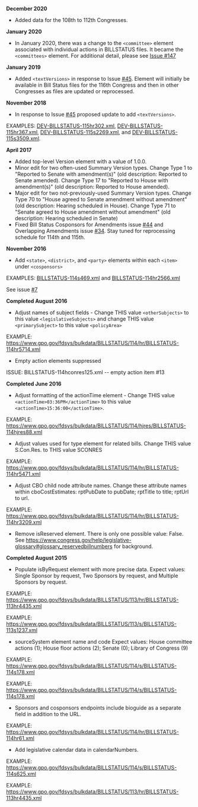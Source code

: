 __December 2020__
* Added data for the 108th to 112th Congresses. 

__January 2020__
* In January 2020, there was a change to the `<committee>` element associated with individual actions in BILLSTATUS files. It became the `<committees>` element. For additional detail, please see [Issue #147](https://github.com/usgpo/bill-status/issues/147)

__January 2019__
* Added `<textVersions>` in response to Issue [#45](https://github.com/usgpo/bill-status/issues/45). Element will initially be available in Bill Status files for the 116th Congress and then in other Congresses as files are updated or reprocessed. 

__November 2018__
* In response to Issue [#45](https://github.com/usgpo/bill-status/issues/45) proposed update to add `<textVersions>`. 

EXAMPLES: [DEV-BILLSTATUS-115hr302.xml](DEV-BILLSTATUS-115hr302.xml), [DEV-BILLSTATUS-115hr367.xml](DEV-BILLSTATUS-115hr367.xml), [DEV-BILLSTATUS-115s2269.xml](DEV-BILLSTATUS-115s2269.xml), and [DEV-BILLSTATUS-115s3509.xml](DEV-BILLSTATUS-115s3509.xml).  


__April 2017__
* Added top-level Version element with a value of 1.0.0. 
* Minor edit for two often-used Summary Version types. Change Type 1 to "Reported to Senate with amendment(s)" (old description: Reported to Senate amended). Change Type 17 to "Reported to House with amendment(s)" (old description: Reported to House amended).
* Major edit for two not-previously-used Summary Version types. Change Type 70 to "House agreed to Senate amendment without amendment" (old description: Hearing scheduled in House). Change Type 71 to "Senate agreed to House amendment without amendment" (old description: Hearing scheduled in Senate)
* Fixed Bill Status Cosponsors for Amendments issue [#44](https://github.com/usgpo/bill-status/issues/44) and Overlapping Amendments issue [#34](https://github.com/usgpo/bill-status/issues/34). Stay tuned for reprocessing schedule for 114th and 115th. 


__November 2016__
* Add `<state>`, `<district>`, and `<party>` elements within each `<item>` under `<cosponsors>`

EXAMPLES: [BILLSTATUS-114s469.xml](BILLSTATUS-114s469.xml) and [BILLSTATUS-114hr2566.xml](BILLSTATUS-114hr2566.xml)

See issue [#7](https://github.com/usgpo/bill-status/issues/7)

__Completed August 2016__
* Adjust names of subject fields - Change THIS value `<otherSubjects>`
to this value `<legislativeSubjects>` and change THIS value `<primarySubject>` 
to this value `<policyArea>`

EXAMPLE: https://www.gpo.gov/fdsys/bulkdata/BILLSTATUS/114/hr/BILLSTATUS-114hr5714.xml

* Empty action elements suppressed

ISSUE: BILLSTATUS-114hconres125.xml -- empty action item #13
 
__Completed June 2016__
* Adjust formatting of the actionTime element - Change THIS value `<actionTime>03:36PM</actionTime>` 
to this value `<actionTime>15:36:00</actionTime>`. 

EXAMPLE: https://www.gpo.gov/fdsys/bulkdata/BILLSTATUS/114/hjres/BILLSTATUS-114hjres88.xml 
* Adjust values used for type element for related bills. Change THIS value S.Con.Res. to THIS value SCONRES   

EXAMPLE: https://www.gpo.gov/fdsys/bulkdata/BILLSTATUS/114/hr/BILLSTATUS-114hr5471.xml
* Adjust CBO child node attribute names. Change these attribute names within cboCostEstimates: rptPubDate to pubDate; rptTitle to title; rptUrl to url. 

EXAMPLE: https://www.gpo.gov/fdsys/bulkdata/BILLSTATUS/114/hr/BILLSTATUS-114hr3209.xml
* Remove isReserved element. There is only one possible value: False. See https://www.congress.gov/help/legislative-glossary#glossary_reservedbillnumbers for background.

__Completed August 2015__
* Populate isByRequest element with more precise data. Expect values: Single Sponsor by request, Two Sponsors by request, and Multiple Sponsors by request. 

EXAMPLE: https://www.gpo.gov/fdsys/bulkdata/BILLSTATUS/113/hr/BILLSTATUS-113hr4435.xml

EXAMPLE: https://www.gpo.gov/fdsys/bulkdata/BILLSTATUS/113/s/BILLSTATUS-113s1237.xml
* sourceSystem element name and code Expect values: House committee actions (1); House floor actions (2); Senate (0); Library of Congress (9) 

EXAMPLE: https://www.gpo.gov/fdsys/bulkdata/BILLSTATUS/114/s/BILLSTATUS-114s178.xml 

EXAMPLE: https://www.gpo.gov/fdsys/bulkdata/BILLSTATUS/114/s/BILLSTATUS-114s178.xml 
* Sponsors and cosponsors endpoints include bioguide as a separate field in addition to the URL. 

EXAMPLE: https://www.gpo.gov/fdsys/bulkdata/BILLSTATUS/114/hr/BILLSTATUS-114hr61.xml
* Add legislative calendar data in calendarNumbers. 

EXAMPLE: https://www.gpo.gov/fdsys/bulkdata/BILLSTATUS/114/s/BILLSTATUS-114s625.xml 

EXAMPLE: https://www.gpo.gov/fdsys/bulkdata/BILLSTATUS/113/hr/BILLSTATUS-113hr4435.xml 


